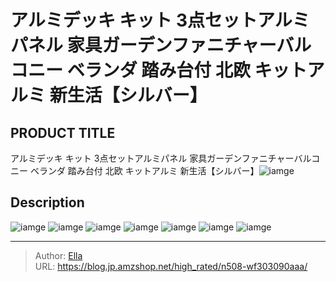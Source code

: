 # アルミデッキ キット 3点セットアルミパネル 家具ガーデンファニチャーバルコニー ベランダ 踏み台付 北欧 キットアルミ 新生活【シルバー】


## PRODUCT TITLE 

アルミデッキ キット 3点セットアルミパネル 家具ガーデンファニチャーバルコニー ベランダ 踏み台付 北欧 キットアルミ 新生活【シルバー】![iamge](https://b2bfiles1.gigab2b.cn/image/wkseller/304/20230406_98c56e3823d7ae8aec156590ef6daa51.jpg)

## Description











![iamge](https://b2bfiles1.gigab2b.cn/image/wkseller/304/20230406_84a5e18c0bc3819f1cc3ccc7e0cd686d.jpg)
![iamge](https://b2bfiles1.gigab2b.cn/image/wkseller/304/20230406_efe567318ccb18614f76b03af865d240.jpg)
![iamge](https://b2bfiles1.gigab2b.cn/image/wkseller/304/20230406_07c1496bc1eadf23e19d10c807525bf8.jpg)
![iamge](https://b2bfiles1.gigab2b.cn/image/wkseller/304/20230406_30e560e2a7aa81c3f01433ad7cdcae8b.jpg)
![iamge](https://b2bfiles1.gigab2b.cn/image/wkseller/304/20230406_e57791d4d0840fde8bd80bee23ba697e.jpg)
![iamge](https://b2bfiles1.gigab2b.cn/image/wkseller/304/20230406_d9d796483bf70c577494e0cb286f1343.jpg)
![iamge](https://b2bfiles1.gigab2b.cn/image/wkseller/304/20230406_47594860e8bf2aa35f959d8edfd0d942.jpg)


---

> Author: [Ella](https://blog.jp.amzshop.net/)  
> URL: https://blog.jp.amzshop.net/high_rated/n508-wf303090aaa/  

